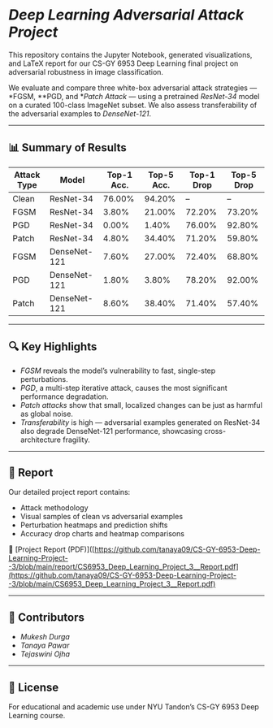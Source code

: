 # *Deep Learning Adversarial Attack Project*

This repository contains the Jupyter Notebook, generated visualizations, and LaTeX report for our CS-GY 6953 Deep Learning final project on adversarial robustness in image classification.

We evaluate and compare three white-box adversarial attack strategies — *FGSM, **PGD, and **Patch Attack* — using a pretrained *ResNet-34* model on a curated 100-class ImageNet subset. We also assess transferability of the adversarial examples to *DenseNet-121*.

---

## 📊 Summary of Results

| Attack Type | Model         | Top-1 Acc. | Top-5 Acc. | Top-1 Drop | Top-5 Drop |
|-------------|---------------|------------|------------|------------|------------|
| Clean       | ResNet-34     | 76.00%     | 94.20%     | –          | –          |
| FGSM        | ResNet-34     | 3.80%      | 21.00%     | 72.20%     | 73.20%     |
| PGD         | ResNet-34     | 0.00%      | 1.40%      | 76.00%     | 92.80%     |
| Patch       | ResNet-34     | 4.80%      | 34.40%     | 71.20%     | 59.80%     |
| FGSM        | DenseNet-121  | 7.60%      | 27.00%     | 72.40%     | 68.80%     |
| PGD         | DenseNet-121  | 1.80%      | 3.80%      | 78.20%     | 92.00%     |
| Patch       | DenseNet-121  | 8.60%      | 38.40%     | 71.40%     | 57.40%     |

---

## 🔍 Key Highlights

- *FGSM* reveals the model’s vulnerability to fast, single-step perturbations.
- *PGD*, a multi-step iterative attack, causes the most significant performance degradation.
- *Patch attacks* show that small, localized changes can be just as harmful as global noise.
- *Transferability* is high — adversarial examples generated on ResNet-34 also degrade DenseNet-121 performance, showcasing cross-architecture fragility.

---

## 📎 Report

Our detailed project report contains:
- Attack methodology
- Visual samples of clean vs adversarial examples
- Perturbation heatmaps and prediction shifts
- Accuracy drop charts and heatmap comparisons

📄 [Project Report (PDF)]([https://github.com/tanaya09/CS-GY-6953-Deep-Learning-Project--3/blob/main/report/CS6953_Deep_Learning_Project_3__Report.pdf](https://github.com/tanaya09/CS-GY-6953-Deep-Learning-Project--3/blob/main/CS6953_Deep_Learning_Project_3__Report.pdf)

---

## 👥 Contributors

- *Mukesh Durga*
- *Tanaya Pawar*
- *Tejaswini Ojha*

---

## 📘 License

For educational and academic use under NYU Tandon’s CS-GY 6953 Deep Learning course.
